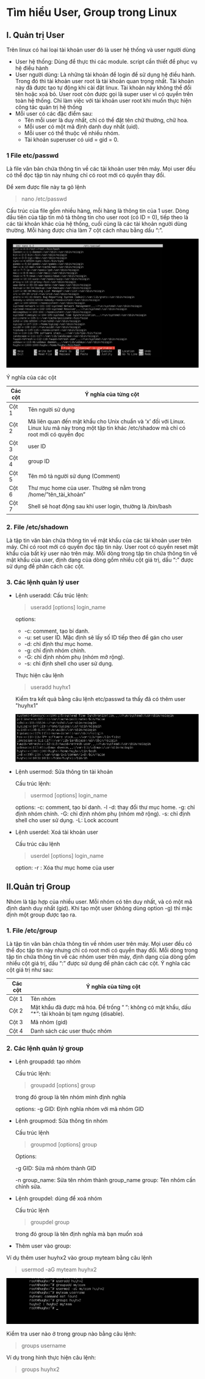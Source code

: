 # Tìm hiểu User, Group trong Linux
## I. Quản trị User
Trên linux có hai loại tài khoản user đó là user hệ thống và user người dùng 
- User hệ thống: Dùng để thực thi các module. script cần thiết để phục vụ hệ điều hành 
- User người dùng: Là những tài khoản để login để sử dụng hệ điều hành. Trong đó thì tài khoản user root là tài khoản quan trọng nhất. Tài khoản này đã được tạo tự động khi cài đặt linux. Tài khoản này không thể đổi tên hoặc xoá bỏ. User root còn được gọi là super user vì có quyền trên toàn hệ thống. Chỉ làm việc với tài khoản user root khi muốn thực hiện công tác quản trị hệ thống 
- Mỗi user có các đặc điểm sau:
  + Tên mỗi user là duy nhất, chỉ có thể đặt tên chữ thường, chữ hoa.
  + Mỗi user có một mã định danh duy nhất (uid).
  + Mỗi user có thể thuộc về nhiều nhóm.
  + Tài khoản superuser có uid = gid = 0. 
### 1 File etc/passwd
Là file văn bản chứa thông tin về các tài khoản user trên máy. Mọi user đều có thể đọc tập tin này nhưng chỉ có root mới có quyền thay đổi.

Để xem được file này ta gõ lệnh 
> nano /etc/passwd
 
Cấu trúc của file gồm nhiều hàng, mỗi hàng là thông tin của 1 user. Dòng đầu tiên của tập tin mô tả thông tin cho user root (có ID = 0), tiếp theo là các tài khoản khác của hệ thống, cuối cùng là các tài khoản người dùng thường. Mỗi hàng được chia làm 7 cột cách nhau bằng dấu “:”.

  ![alt text](<../Images/Screenshot 2024-05-13 140614.png>)

Ý nghĩa của các cột

| Các cột  | Ý nghĩa của từng cột |
|------- |-------|
| Cột 1 | Tên người sử dụng|
| Cột 2 | Mã liên quan đến mật khẩu cho Unix chuẩn và ‘x’ đối với Linux. Linux lưu mã này trong một tập tin khác /etc/shadow mà chỉ có root mới có quyền đọc |
| Cột 3 | user ID |
| Cột 4 | group ID |
| Cột 5 | Tên mô tả người sử dụng (Comment) |
| Cột 6 | Thư mục home của user. Thường sẽ nằm trong /home/”tên_tài_khoản” |
| Cột 7 | Shell sẽ hoạt động sau khi user login, thường là /bin/bash |

### 2. File /etc/shadown
Là tập tin văn bản chứa thông tin về mật khẩu của các tài khoản user trên máy. Chỉ có root mới có quyền đọc tập tin này. User root có quyền reset mật khẩu của bất kỳ user nào trên máy. Mỗi dòng trong tập tin chứa thông tin về mật khẩu của user, định dạng của dòng gồm nhiều cột giá trị, dấu “:” được sử dụng để phân cách các cột.
### 3. Các lệnh quản lý user 

- Lệnh useradd:
   Cấu trúc lệnh:

   > useradd [options] login_name

   options: 
    + -c:  comment, tạo bí danh.
    + -u:  set user ID. Mặc định sẽ lấy số ID tiếp theo để gán cho user
    + -d: chỉ định thư mục home.
    + -g: chỉ định nhóm chính.  
    + -G: chỉ định nhóm phụ (nhóm mở rộng).
    + -s: chỉ định shell cho user sử dụng.
     
  Thực hiện câu lệnh

   > useradd huyhx1

  Kiểm tra kết quả bằng câu lệnh etc/passwd ta thấy đã có thêm  user "huyhx1"

   ![alt text](<../Images/Screenshot 2024-05-13 144413.png>)

- Lệnh usermod: Sửa thông tin tài khoản 
 
  Cấu trúc lệnh:  
   > usermod [options] login_name

  options: 
  -c: comment, tạo bí danh.
  -l -d: thay đổi thư mục home.
  -g: chỉ định nhóm chính.
  -G: chỉ định nhóm phụ (nhóm mở rộng).
  -s: chỉ định shell cho user sử dụng.
  -L: Lock account  

- Lệnh userdel: Xoá tài khoản user

  Cấu trúc câu lệnh
  > userdel [options] login_name

  option: 
  -r : Xóa thư mục home của user 

## II.Quản trị Group
Nhóm là tập hợp của nhiều user. Mỗi nhóm có tên duy nhất, và có một mã định danh duy nhất (gid). Khi tạo một user (không dùng option -g) thì mặc định một group được tạo ra.
### 1. File /etc/group 
Là tập tin văn bản chứa thông tin về nhóm user trên máy. Mọi user đều có thể đọc tập tin này nhưng chỉ có root mới có quyền thay đổi.
Mỗi dòng trong tập tin chứa thông tin về các nhóm user trên máy, định dạng của dòng gồm nhiều cột giá trị, dấu “:” được sử dụng để phân cách các cột. 
Ý nghĩa các cột giá trị như sau:

| Các cột  | Ý nghĩa của từng cột |
|------- |-------|
| Cột 1 | Tên nhóm |
| Cột 2 | Mật khẩu đã được mã hóa. Để trống “ ”: không có mật khẩu, dấu “*”: tài khoản bị tạm ngưng (disable). |
| Cột 3 | Mã nhóm (gid) |
| Cột 4 |  Danh sách các user thuộc nhóm |

### 2. Các lệnh quản lý group
- Lệnh groupadd: tạo nhóm 

  Cấu trúc lệnh:
  > groupadd [options] group

  trong đó group là tên nhóm mình định nghĩa

  options: -g GID: Định nghĩa nhóm với mã nhóm GID

- Lệnh groupmod: Sửa thông tin nhóm 

  Cấu trúc lệnh
  > groupmod [options] group

   Options: 
   
   -g GID: Sửa mã nhóm thành GID

   -n group_name: Sửa tên nhóm thành group_name
   group: Tên nhóm cần chỉnh sửa. 

- Lệnh groupdel: dùng để xoá nhóm

  Cấu trúc lệnh
   > groupdel group

  trong đó group là tên định nghĩa mà bạn muốn xoá  

- Thêm user vào group: 

Ví dụ thêm user huyhx2 vào group myteam bằng câu lệnh
> usermod -aG myteam huyhx2

![alt text](<../Images/Screenshot 2024-05-14 114449.png>)

Kiểm tra user nào ở trong group nào bằng câu lệnh:
 > groups username 

Ví dụ trong hình thực hiện câu lệnh:
 > groups huyhx2

 
  
 
 